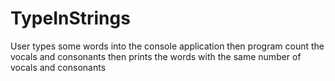 # TypeInStrings
User types some words into the console application then program count the vocals and consonants then prints the words with the same number of vocals and consonants
